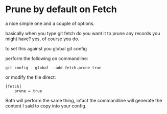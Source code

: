 # Prune by default on Fetch

a nice simple one and a couple of options.

basically when you type git fetch do you want it to prune any records you might have? yes, of course you do.

to set this against you global git config 

perform the following on commandline:

```
git config --global --add fetch.prune true
```

or  modify the file direct:

```
[fetch]
	prune = true
```

Both will perform the same thing, infact the commandline will generate the content I said to copy into your config.